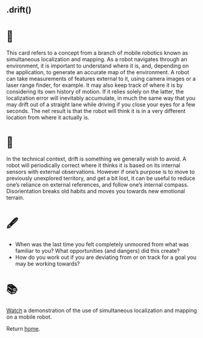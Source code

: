 ## .drift()

# 🔬

This card refers to a concept from a branch of mobile robotics known as simultaneous localization and mapping. As a robot navigates through an environment, it is important to understand where it is, and, depending on the application, to generate an accurate map of the environment. A robot can take measurements of features external to it, using camera images or a laser range finder, for example. It may also keep track of where it is by considering its own history of motion. If it relies solely on the latter, the localization error will inevitably accumulate, in much the same way that you may drift out of a straight lane while driving if you close your eyes for a few seconds. The net result is that the robot will think it is in a very different location from where it actually is. 

# 🧩

In the technical context, drift is something we generally wish to avoid. A robot will periodically correct where it thinks it is based on its internal sensors with external observations. However if one’s purpose is to move to previously unexplored territory, and get a bit lost, it can be useful to reduce one’s reliance on external references, and follow one’s internal compass. Disorientation breaks old habits and moves you towards new emotional terrain.

# 🖋️

- When was the last time you felt completely unmoored from what was familiar to you? What opportunities (and dangers) did this create?
- How do you work out if you are deviating from or on track for a goal you may be working towards? 

# 📚

[Watch](https://www.youtube.com/watch?v=SeNLUW79_-c) a demonstration of the use of simultaneous localization and mapping on a mobile robot.

Return [home](../index.md).
